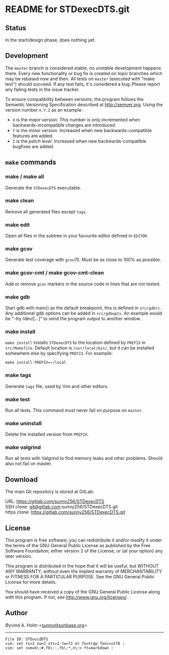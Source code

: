 README for STDexecDTS.git
=========================

Status
------

In the start/design phase, does nothing yet.

Development
-----------

The `master` branch is considered stable, no unstable development 
happens there. Every new functionality or bug fix is created on topic 
branches which may be rebased now and then. All tests on `master` 
(executed with "make test") should succeed. If any test fails, it's 
considered a bug. Please report any failing tests in the issue tracker.

To ensure compatibility between versions, the program follows the 
Semantic Versioning Specification described at <http://semver.org>. 
Using the version number `X.Y.Z` as an example:

- `X` is the *major version*. This number is only incremented when 
  backwards-incompatible changes are introduced.
- `Y` is the *minor version*. Increased when new backwards-compatible 
  features are added.
- `Z` is the *patch level*. Increased when new backwards-compatible 
  bugfixes are added.

`make` commands
---------------

### make / make all

Generate the `STDexecDTS` executable.

### make clean

Remove all generated files except `tags`.

### make edit

Open all files in the subtree in your favourite editor defined in 
`EDITOR`.

### make gcov

Generate test coverage with `gcov`(1). Must be as close to 100% as 
possible.

### make gcov-cmt / make gcov-cmt-clean

Add or remove `gcov` markers in the source code in lines that are not 
tested.

### make gdb

Start gdb with main() as the default breakpoint, this is defined in 
`src/gdbrc`. Any additional gdb options can be added in `src/gdbopts`. 
An example would be "-tty /dev/[...]" to send the program output to 
another window.

### make install

`make install` installs `STDexecDTS` to the location defined by `PREFIX` 
in `src/Makefile`. Default location is `/usr/local/bin/`, but it can be 
installed somewhere else by specifying `PREFIX`. For example:

    make install PREFIX=~/local

### make tags

Generate `tags` file, used by Vim and other editors.

### make test

Run all tests. This command must never fail on purpose on `master`.

### make uninstall

Delete the installed version from `PREFIX`.

### make valgrind

Run all tests with Valgrind to find memory leaks and other problems. 
Should also not fail on master.

Download
--------

The main Git repository is stored at GitLab:

URL: <https://gitlab.com/sunny256/STDexecDTS><br />
SSH clone: git@gitlab.com:sunny256/STDexecDTS.git<br />
https clone: <https://gitlab.com/sunny256/STDexecDTS.git><br />

License
-------

This program is free software; you can redistribute it and/or modify it 
under the terms of the GNU General Public License as published by the 
Free Software Foundation; either version 2 of the License, or (at your 
option) any later version.

This program is distributed in the hope that it will be useful, but 
WITHOUT ANY WARRANTY; without even the implied warranty of 
MERCHANTABILITY or FITNESS FOR A PARTICULAR PURPOSE.  See the GNU 
General Public License for more details.

You should have received a copy of the GNU General Public License along 
with this program.  If not, see <http://www.gnu.org/licenses/>.

Author
------

Øyvind A. Holm &lt;<sunny@sunbase.org>&gt;

----

    File ID: STDuuidDTS
    vim: set ts=2 sw=2 sts=2 tw=72 et fo=tcqw fenc=utf8 :
    vim: set com=b\:#,fb\:-,fb\:*,n\:> ft=markdown :
